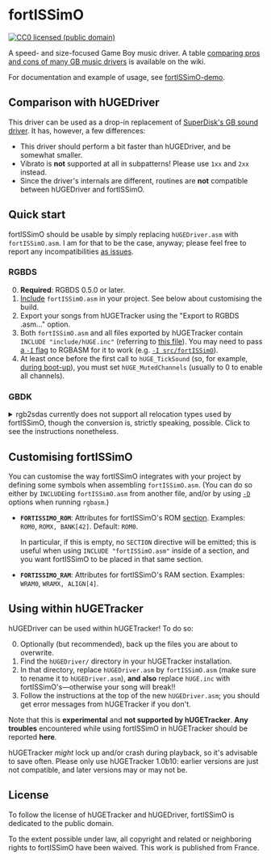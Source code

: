 # fortISSimO

[![CC0 licensed (public domain)](https://licensebuttons.net/p/zero/1.0/80x15.png)](http://creativecommons.org/publicdomain/zero/1.0/)

A speed- and size-focused Game Boy music driver.
A table [comparing pros and cons of many GB music drivers](https://github.com/ISSOtm/fortISSimO/wiki/Drivers-comparison) is available on the wiki.

For documentation and example of usage, see [fortISSimO-demo](https://github.com/ISSOtm/fortISSimO-demo).

## Comparison with hUGEDriver

This driver can be used as a drop-in replacement of [SuperDisk's GB sound driver][hUGEDriver].
It has, however, a few differences:

- This driver should perform a bit faster than hUGEDriver, and be somewhat smaller.
- Vibrato is **not** supported at all in subpatterns!
  Please use `1xx` and `2xx` instead.
- Since the driver's internals are different, routines are **not** compatible between hUGEDriver and fortISSimO.

## Quick start

fortISSimO should be usable by simply replacing `hUGEDriver.asm` with `fortISSimO.asm`.
I am for that to be the case, anyway; please feel free to report any incompatibilities [as issues](https://github.com/ISSOtm/fortISSimO/issues/new).

### RGBDS

0. **Required**: RGBDS 0.5.0 or later.
1. [Include](https://rgbds.gbdev.io/docs/v0.6.0/rgbasm.5/#Including_other_source_files) `fortISSimO.asm` in your project.
   See below about customising the build.
2. Export your songs from hUGETracker using the "Export to RGBDS .asm..." option.
3. Both `fortISSimO.asm` and all files exported by hUGETracker contain `INCLUDE "include/hUGE.inc"` (referring to [this file](https://github.com/ISSOtm/fortISSimO/blob/master/include/hUGE.inc)).
   You may need to pass [a `-I` flag](https://rgbds.gbdev.io/docs/v0.6.0/rgbasm.1#I) to RGBASM for it to work (e.g. [`-I src/fortISSimO`](https://github.com/ISSOtm/fortISSimO-demo/blob/d10a2107ac46cef3933f6ec21d9cfef91b232743/Makefile#L29)).
4. At least once before the first call to `hUGE_TickSound` (so, for example, [during boot-up](https://github.com/ISSOtm/fortISSimO-demo/blob/d10a2107ac46cef3933f6ec21d9cfef91b232743/src/main.asm#L70-L74)), you must set `hUGE_MutedChannels` (usually to 0 to enable all channels).

### GBDK

<details><summary>rgb2sdas currently does not support all relocation types used by fortISSimO, though the conversion is, strictly speaking, possible. Click to see the instructions nonetheless.</summary>

0. **Required**: RGBDS 0.5.0 or later, `rgb2sdas` from hUGEDriver (a pre-built Windows binary lies [in `gbdk_example/`](https://github.com/SuperDisk/hUGEDriver/tree/master/gbdk_example), and its source code in [`tools/`](https://github.com/SuperDisk/hUGEDriver/tree/master/tools)).
1. Build `fortISSimO.asm`:
   ```bash
   rgbasm fortISSimO.asm -o fortISSimO.obj
   ```
2. Convert it to a SDCC object file:
   ```bash
   rgb2sdas fortISSimO.obj
   ```
3. Use `#include <fortISSimO.h>` (you may need to adapt that path and/or use `-I`) as desired.
4. Link `fortISSimO.obj.o` as part of your build.

</details>

## Customising fortISSimO

You can customise the way fortISSimO integrates with your project by defining some symbols when assembling `fortISSimO.asm`.
(You can do so either by `INCLUDE`ing `fortISSimO.asm` from another file, and/or by using [`-D`](https://rgbds.gbdev.io/docs/v0.6.1/rgbasm.1/#D) options when running `rgbasm`.)

- **`FORTISSIMO_ROM`**: Attributes for fortISSimO's ROM [section](https://rgbds.gbdev.io/docs/v0.6.1/rgbasm.5/#SECTIONS). Examples: `ROM0`, `ROMX, BANK[42]`. Default: `ROM0`.
  
  In particular, if this is empty, no `SECTION` directive will be emitted; this is useful when using `INCLUDE "fortISSimO.asm"` inside of a section, and you want fortISSimO to be placed in that same section.
- **`FORTISSIMO_RAM`**: Attributes for fortISSimO's RAM section. Examples: `WRAM0`, `WRAMX, ALIGN[4]`.

## Using within hUGETracker

hUGEDriver can be used within hUGETracker!
To do so:

0. Optionally (but recommended), back up the files you are about to overwrite.
1. Find the `hUGEDriver/` directory in your hUGETracker installation.
2. In that directory, replace `hUGEDriver.asm` by `fortISSimO.asm` (make sure to rename it to `hUGEDriver.asm`), **and also** replace `hUGE.inc` with fortISSimO's—otherwise your song will break!!
3. Follow the instructions at the top of the new `hUGEDriver.asm`; you should get error messages from hUGETracker if you don't.

Note that this is **experimental** and **not supported by hUGETracker**.
**Any troubles** encountered while using fortISSimO in hUGETracker should be reported **here**.

hUGETracker *might* lock up and/or crash during playback, so it's advisable to save often.
Please only use hUGETracker 1.0b10: earlier versions are just not compatible, and later versions may or may not be.

## License

To follow the license of hUGETracker and hUGEDriver, fortISSimO is dedicated to the public domain.

<p xmlns:dct="http://purl.org/dc/terms/" xmlns:vcard="http://www.w3.org/2001/vcard-rdf/3.0#">
  To the extent possible under law, all copyright and related or neighboring rights to
  <span property="dct:title">fortISSimO</span> have been waived.
  This work is published from <span property="vcard:Country" datatype="dct:ISO3166" content="FR" about="https://eldred.fr">France</span>.
</p>

[hUGEDriver]: https://github.com/SuperDisk/hUGEDriver
